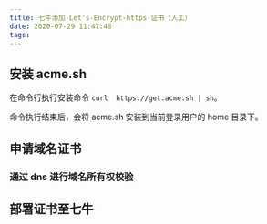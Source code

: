 ```yaml
---
title: 七牛添加-Let's-Encrypt-https-证书（人工）
date: 2020-07-29 11:47:48
tags:
---
```

## 安装 acme.sh

在命令行执行安装命令 `curl  https://get.acme.sh | sh`。

命令执行结束后，会将 acme.sh 安装到当前登录用户的 home 目录下。

## 申请域名证书

### 通过 dns 进行域名所有权校验

## 部署证书至七牛